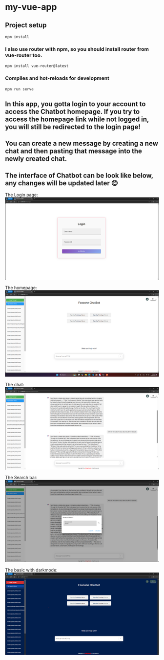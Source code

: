 # my-vue-app

## Project setup
```
npm install
```

### I also use router with npm, so you should install router from vue-router too. 
```
npm install vue-router@latest
```

### Compiles and hot-reloads for development
```
npm run serve
```

## In this app, you gotta login to your account to access the Chatbot homepage. If you try to access the homepage link while not logged in, you will still be redirected to the login page!

## You can create a new message by creating a new chat and then pasting that message into the newly created chat.

## The interface of Chatbot can be look like below, any changes will be updated later 😊

The Login page:
![Layout0](./src/assets/Layout0.png)

The homepage:
![Layout1](./src/assets/Layout1.png)

The chat:
![Layout2](./src/assets/Layout2.png)

The Search bar:
![Layout3](./src/assets/layout3.png)

The basic with darkmode:
![Layout4](./src/assets/Layout4.png)
